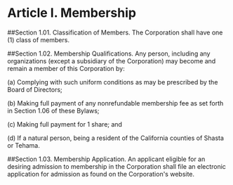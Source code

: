 # Article I. Membership

##Section 1.01. Classification of Members.
The Corporation shall have one (1) class of members.

##Section 1.02. Membership Qualifications.
Any person, including any organizations (except a subsidiary of the Corporation) may become and remain a member of this Corporation by:

(a) Complying with such uniform conditions as may be prescribed by the Board of Directors;

(b) Making full payment of any nonrefundable membership fee as set forth in Section 1.06 of these Bylaws;

(c) Making full payment for 1 share; and

(d) If a natural person, being a resident of the California counties of Shasta or Tehama.

##Section 1.03. Membership Application.
An applicant eligible for an desiring admission to membership in the Corporation shall file an electronic application for admission as found on the Corporation's website.
    